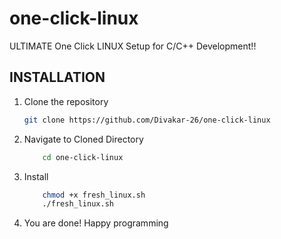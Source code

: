 # one-click-linux
ULTIMATE One Click LINUX Setup for C/C++ Development!!

## INSTALLATION
1. Clone the repository
    ```bash
    git clone https://github.com/Divakar-26/one-click-linux

2. Navigate to Cloned Directory
    ```bash
        cd one-click-linux
3. Install
    ```bash
        chmod +x fresh_linux.sh
        ./fresh_linux.sh
4. You are done! Happy programming
